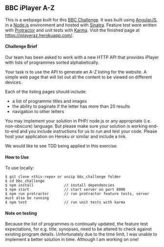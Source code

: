 ## BBC iPlayer A-Z

This is a webpage built for this [BBC Challenge](https://www.gapjumpers.me/questions/bbc-digital/qs-286/?just_committed=True).
It was built using [AngularJS](https://angularjs.org/), in a [Node.js](https://nodejs.org/en/) environment and hosted with [Sinatra](https://github.com/sinatra/sinatra). Feature test were written with [Protractor](http://www.protractortest.org/#/) and unit tests with [Karma](https://karma-runner.github.io/0.13/index.html). Visit the finished page at https://iplayeraz.herokuapp.com/.

#### Challenge Brief


Our team has been asked to work with a new HTTP API that provides iPlayer with lists of programmes sorted alphabetically.


Your task is to use the API to generate an A-Z listing for the website. A simple web page that will list out all the content to be viewed on different devices.

Each of the listing pages should include:

- a list of programme titles and images
- the ability to paginate if the letter has more than 20 results
- navigation to other letters

You may implement your solution in PHP/ node.js or any appropriate (i.e. non-obscure) language. But please make sure your solution is working end-to-end and you include instructions for us to run and test your code. Please host your application on Heroku or similar and include a link.

We would like to see TDD being applied in this exercise.

#### How to Use

 To use locally:
 ```
$ git clone <this-repo> or unzip bbc_challenge folder
$ cd bbc_challenge
$ npm install              // install dependencies
$ npm start                // start server on port 8000
$ npm run protractor       // run protractor feature tests, server must also be running
$ npm test                 // run unit tests with karma
 ```

#### Note on testing

Because the list of programmes is continually updated, the feature test expectations, for e.g. title, synopses, need to be altered to check against existing program details. Unfortunately due to the time limit, I was unable to implement a better solution in time. Although I am working on one!

